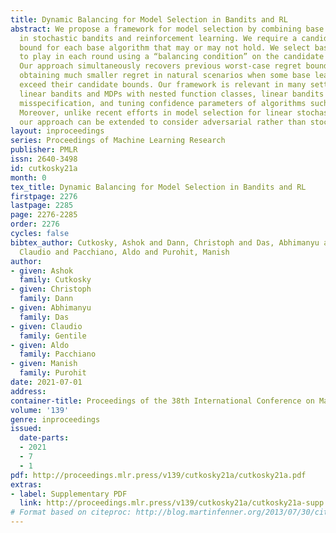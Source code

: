 ```yaml
---
title: Dynamic Balancing for Model Selection in Bandits and RL
abstract: We propose a framework for model selection by combining base algorithms
  in stochastic bandits and reinforcement learning. We require a candidate regret
  bound for each base algorithm that may or may not hold. We select base algorithms
  to play in each round using a “balancing condition” on the candidate regret bounds.
  Our approach simultaneously recovers previous worst-case regret bounds, while also
  obtaining much smaller regret in natural scenarios when some base learners significantly
  exceed their candidate bounds. Our framework is relevant in many settings, including
  linear bandits and MDPs with nested function classes, linear bandits with unknown
  misspecification, and tuning confidence parameters of algorithms such as LinUCB.
  Moreover, unlike recent efforts in model selection for linear stochastic bandits,
  our approach can be extended to consider adversarial rather than stochastic contexts.
layout: inproceedings
series: Proceedings of Machine Learning Research
publisher: PMLR
issn: 2640-3498
id: cutkosky21a
month: 0
tex_title: Dynamic Balancing for Model Selection in Bandits and RL
firstpage: 2276
lastpage: 2285
page: 2276-2285
order: 2276
cycles: false
bibtex_author: Cutkosky, Ashok and Dann, Christoph and Das, Abhimanyu and Gentile,
  Claudio and Pacchiano, Aldo and Purohit, Manish
author:
- given: Ashok
  family: Cutkosky
- given: Christoph
  family: Dann
- given: Abhimanyu
  family: Das
- given: Claudio
  family: Gentile
- given: Aldo
  family: Pacchiano
- given: Manish
  family: Purohit
date: 2021-07-01
address:
container-title: Proceedings of the 38th International Conference on Machine Learning
volume: '139'
genre: inproceedings
issued:
  date-parts:
  - 2021
  - 7
  - 1
pdf: http://proceedings.mlr.press/v139/cutkosky21a/cutkosky21a.pdf
extras:
- label: Supplementary PDF
  link: http://proceedings.mlr.press/v139/cutkosky21a/cutkosky21a-supp.pdf
# Format based on citeproc: http://blog.martinfenner.org/2013/07/30/citeproc-yaml-for-bibliographies/
---
```

